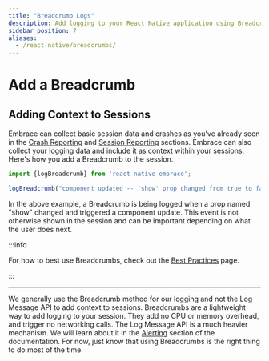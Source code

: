 ```yaml
---
title: "Breadcrumb Logs"
description: Add logging to your React Native application using Breadcrumbs with the Embrace SDK
sidebar_position: 7
aliases:
  - /react-native/breadcrumbs/
---
```


# Add a Breadcrumb

## Adding Context to Sessions

Embrace can collect basic session data and crashes as you've already seen in the [Crash Reporting](/react-native/integration/crash-reporting) and [Session Reporting](/react-native/integration/session-reporting) sections.
Embrace can also collect your logging data and include it as context within your sessions.
Here's how you add a Breadcrumb to the session.

```javascript
import {logBreadcrumb} from 'react-native-embrace';

logBreadcrumb("component updated -- 'show' prop changed from true to false");
```

In the above example, a Breadcrumb is being logged when a prop named "show" changed and triggered a component update.
This event is not otherwise shown in the session and can be important depending on what the user does next.

:::info

For how to best use Breadcrumbs, check out the [Best Practices](/best-practices/breadcrumbs) page. 

:::

---

We generally use the Breadcrumb method for our logging and not the Log Message API to add context to sessions.
Breadcrumbs are a lightweight way to add logging to your session. They add no CPU or memory overhead, and trigger no networking calls.
The Log Message API is a much heavier mechanism. We will learn about it in the [Alerting](/react-native/integration/log-message-api) section of the documentation.
For now, just know that using Breadcrumbs is the right thing to do most of the time.
